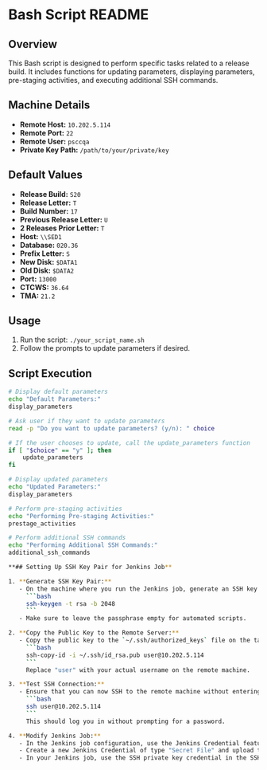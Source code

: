 # Bash Script README

## Overview

This Bash script is designed to perform specific tasks related to a release build. It includes functions for updating parameters, displaying parameters, pre-staging activities, and executing additional SSH commands.

## Machine Details

- **Remote Host:** `10.202.5.114`
- **Remote Port:** `22`
- **Remote User:** `psccqa`
- **Private Key Path:** `/path/to/your/private/key`

## Default Values

- **Release Build:** `S20`
- **Release Letter:** `T`
- **Build Number:** `17`
- **Previous Release Letter:** `U`
- **2 Releases Prior Letter:** `T`
- **Host:** `\\SED1`
- **Database:** `020.36`
- **Prefix Letter:** `S`
- **New Disk:** `$DATA1`
- **Old Disk:** `$DATA2`
- **Port:** `13000`
- **CTCWS:** `36.64`
- **TMA:** `21.2`

## Usage

1. Run the script: `./your_script_name.sh`
2. Follow the prompts to update parameters if desired.

## Script Execution

```bash
# Display default parameters
echo "Default Parameters:"
display_parameters

# Ask user if they want to update parameters
read -p "Do you want to update parameters? (y/n): " choice

# If the user chooses to update, call the update_parameters function
if [ "$choice" == "y" ]; then
    update_parameters
fi

# Display updated parameters
echo "Updated Parameters:"
display_parameters

# Perform pre-staging activities
echo "Performing Pre-staging Activities:"
prestage_activities

# Perform additional SSH commands
echo "Performing Additional SSH Commands:"
additional_ssh_commands

**## Setting Up SSH Key Pair for Jenkins Job**

1. **Generate SSH Key Pair:**
   - On the machine where you run the Jenkins job, generate an SSH key pair using the following command:
     ```bash
     ssh-keygen -t rsa -b 2048
     ```
   - Make sure to leave the passphrase empty for automated scripts.

2. **Copy the Public Key to the Remote Server:**
   - Copy the public key to the `~/.ssh/authorized_keys` file on the target machine.
     ```bash
     ssh-copy-id -i ~/.ssh/id_rsa.pub user@10.202.5.114
     ```
     Replace "user" with your actual username on the remote machine.

3. **Test SSH Connection:**
   - Ensure that you can now SSH to the remote machine without entering a password.
     ```bash
     ssh user@10.202.5.114
     ```
     This should log you in without prompting for a password.

4. **Modify Jenkins Job:**
   - In the Jenkins job configuration, use the Jenkins Credential feature to manage the SSH private key.
   - Create a new Jenkins Credential of type "Secret File" and upload the private key generated in step 1.
   - In your Jenkins job, use the SSH private key credential in the SSH build step.

